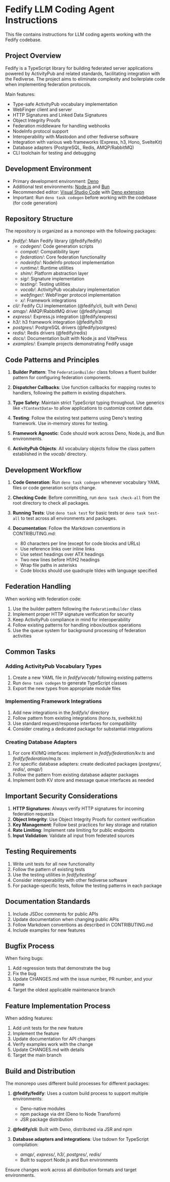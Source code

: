 <!-- deno-fmt-ignore-file -->

Fedify LLM Coding Agent Instructions
====================================

This file contains instructions for LLM coding agents working with the Fedify
codebase.


Project Overview
----------------

Fedify is a TypeScript library for building federated server applications
powered by ActivityPub and related standards, facilitating integration with
the Fediverse. The project aims to eliminate complexity and boilerplate code
when implementing federation protocols.

Main features:

 -  Type-safe ActivityPub vocabulary implementation
 -  WebFinger client and server
 -  HTTP Signatures and Linked Data Signatures
 -  Object Integrity Proofs
 -  Federation middleware for handling webhooks
 -  NodeInfo protocol support
 -  Interoperability with Mastodon and other fediverse software
 -  Integration with various web frameworks (Express, h3, Hono, SvelteKit)
 -  Database adapters (PostgreSQL, Redis, AMQP/RabbitMQ)
 -  CLI toolchain for testing and debugging


Development Environment
-----------------------

 -  Primary development environment: [Deno]
 -  Additional test environments: [Node.js] and [Bun]
 -  Recommended editor: [Visual Studio Code] with [Deno extension]
 -  Important: Run `deno task codegen` before working with the codebase (for
    code generation)

[Deno]: https://deno.com/
[Node.js]: https://nodejs.org/
[Bun]: https://bun.sh/
[Visual Studio Code]: https://code.visualstudio.com/
[Deno extension]: https://marketplace.visualstudio.com/items?itemName=denoland.vscode-deno


Repository Structure
--------------------

The repository is organized as a monorepo with the following packages:

 -  *fedify/*: Main Fedify library (@fedify/fedify)
    -  *codegen/*: Code generation scripts
    -  *compat/*: Compatibility layer
    -  *federation/*: Core federation functionality
    -  *nodeinfo/*: NodeInfo protocol implementation
    -  *runtime/*: Runtime utilities
    -  *shim/*: Platform abstraction layer
    -  *sig/*: Signature implementation
    -  *testing/*: Testing utilities
    -  *vocab/*: ActivityPub vocabulary implementation
    -  *webfinger/*: WebFinger protocol implementation
    -  *x/*: Framework integrations
 -  *cli/*: Fedify CLI implementation (@fedify/cli, built with Deno)
 -  *amqp/*: AMQP/RabbitMQ driver (@fedify/amqp)
 -  *express/*: Express.js integration (@fedify/express)
 -  *h3/*: h3 framework integration (@fedify/h3)
 -  *postgres/*: PostgreSQL drivers (@fedify/postgres)
 -  *redis/*: Redis drivers (@fedify/redis)
 -  *docs/*: Documentation built with Node.js and VitePress
 -  *examples/*: Example projects demonstrating Fedify usage


Code Patterns and Principles
----------------------------

1. **Builder Pattern**: The `FederationBuilder` class follows a fluent builder
   pattern for configuring federation components.

2. **Dispatcher Callbacks**: Use function callbacks for mapping routes to
   handlers, following the pattern in existing dispatchers.

3. **Type Safety**: Maintain strict TypeScript typing throughout. Use generics
   like `<TContextData>` to allow applications to customize context data.

4. **Testing**: Follow the existing test patterns using Deno's testing
   framework. Use in-memory stores for testing.

5. **Framework Agnostic**: Code should work across Deno, Node.js, and Bun
   environments.

6. **ActivityPub Objects**: All vocabulary objects follow the class pattern
   established in the *vocab/* directory.


Development Workflow
--------------------

1. **Code Generation**: Run `deno task codegen` whenever vocabulary YAML files
   or code generation scripts change.

2. **Checking Code**: Before committing, run `deno task check-all` from the
   root directory to check all packages.

3. **Running Tests**: Use `deno task test` for basic tests or
   `deno task test-all` to test across all environments and packages.

4. **Documentation**: Follow the Markdown conventions in CONTRIBUTING.md:
    -  80 characters per line (except for code blocks and URLs)
    -  Use reference links over inline links
    -  Use setext headings over ATX headings
    -  Two new lines before H1/H2 headings
    -  Wrap file paths in asterisks
    -  Code blocks should use quadruple tildes with language specified


Federation Handling
-------------------

When working with federation code:

1. Use the builder pattern following the `FederationBuilder` class
2. Implement proper HTTP signature verification for security
3. Keep ActivityPub compliance in mind for interoperability
4. Follow existing patterns for handling inbox/outbox operations
5. Use the queue system for background processing of federation activities


Common Tasks
------------

### Adding ActivityPub Vocabulary Types

1. Create a new YAML file in *fedify/vocab/* following existing patterns
2. Run `deno task codegen` to generate TypeScript classes
3. Export the new types from appropriate module files

### Implementing Framework Integrations

1. Add new integrations in the *fedify/x/* directory
2. Follow pattern from existing integrations (hono.ts, sveltekit.ts)
3. Use standard request/response interfaces for compatibility
4. Consider creating a dedicated package for substantial integrations

### Creating Database Adapters

1. For core KV/MQ interfaces: implement in *fedify/federation/kv.ts* and *fedify/federation/mq.ts*
2. For specific database adapters: create dedicated packages (*postgres/*, *redis/*, *amqp/*)
3. Follow the pattern from existing database adapter packages
4. Implement both KV store and message queue interfaces as needed


Important Security Considerations
---------------------------------

1. **HTTP Signatures**: Always verify HTTP signatures for incoming federation
   requests
2. **Object Integrity**: Use Object Integrity Proofs for content verification
3. **Key Management**: Follow best practices for key storage and rotation
4. **Rate Limiting**: Implement rate limiting for public endpoints
5. **Input Validation**: Validate all input from federated sources


Testing Requirements
--------------------

1. Write unit tests for all new functionality
2. Follow the pattern of existing tests
3. Use the testing utilities in *fedify/testing/*
4. Consider interoperability with other fediverse software
5. For package-specific tests, follow the testing patterns in each package


Documentation Standards
-----------------------

1. Include JSDoc comments for public APIs
2. Update documentation when changing public APIs
3. Follow Markdown conventions as described in CONTRIBUTING.md
4. Include examples for new features


Bugfix Process
--------------

When fixing bugs:

1. Add regression tests that demonstrate the bug
2. Fix the bug
3. Update CHANGES.md with the issue number, PR number, and your name
4. Target the oldest applicable maintenance branch


Feature Implementation Process
------------------------------

When adding features:

1. Add unit tests for the new feature
2. Implement the feature
3. Update documentation for API changes
4. Verify examples work with the change
5. Update CHANGES.md with details
6. Target the main branch


Build and Distribution
----------------------

The monorepo uses different build processes for different packages:

1. **@fedify/fedify**: Uses a custom build process to support multiple environments:
   - Deno-native modules
   - npm package via dnt (Deno to Node Transform)
   - JSR package distribution

2. **@fedify/cli**: Built with Deno, distributed via JSR and npm

3. **Database adapters and integrations**: Use tsdown for TypeScript compilation:
   - *amqp/*, *express/*, *h3/*, *postgres/*, *redis/*
   - Built to support Node.js and Bun environments

Ensure changes work across all distribution formats and target environments.
